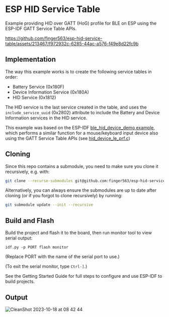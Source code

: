 # ESP HID Service Table

Example providing HID over GATT (HoG) profile for BLE on ESP using the ESP-IDF
GATT Service Table APIs.

https://github.com/finger563/esp-hid-service-table/assets/213467/f972932c-6285-44ac-a576-f49e8d22fc9b

## Implementation

The way this example works is to create the following service tables in order:

- Battery Service (0x180F)
- Device Information Service (0x180A)
- HID Service (0x1812)

The HID service is the last service created in the table, and uses the
`include_service_uuid` (0x2802) attribute to include the Battery and Device
Information services in the HID service.

This example was based on the ESP-IDF [ble_hid_device_demo
example](https://github.com/espressif/esp-idf/tree/master/examples/bluetooth/bluedroid/ble/ble_hid_device_demo),
which performs a similar function for a mouse/keyboard input device also using
the GATT Service Table APIs (see
[hid_device_le_prf.c](https://github.com/espressif/esp-idf/blob/master/examples/bluetooth/bluedroid/ble/ble_hid_device_demo/main/hid_device_le_prf.c))

## Cloning

Since this repo contains a submodule, you need to make sure you clone it
recursively, e.g. with:

``` sh
git clone --recurse-submodules git@github.com:finger563/esp-hid-service-table
```

Alternatively, you can always ensure the submodules are up to date after cloning
(or if you forgot to clone recursively) by running:

``` sh
git submodule update --init --recursive
```

## Build and Flash

Build the project and flash it to the board, then run monitor tool to view serial output:

```
idf.py -p PORT flash monitor
```

(Replace PORT with the name of the serial port to use.)

(To exit the serial monitor, type ``Ctrl-]``.)

See the Getting Started Guide for full steps to configure and use ESP-IDF to build projects.

## Output

![CleanShot 2023-10-18 at 08 42 44](https://github.com/finger563/esp-hid-service-table/assets/213467/e602b08e-7a57-4287-89e4-11af1807e908)
